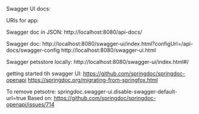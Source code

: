 Swagger UI docs:

URIs for app:


Swagger doc in JSON:
http://localhost:8080/api-docs/

Swagger doc: 
http://localhost:8080/swagger-ui/index.html?configUrl=/api-docs/swagger-config
http://localhost:8080/swagger-ui.html


Swagger petsstore locally:
http://localhost:8080/swagger-ui/index.html#/



getting started tih swagger UI:
https://github.com/springdoc/springdoc-openapi
https://springdoc.org/migrating-from-springfox.html

To remove petsotre:
springdoc.swagger-ui.disable-swagger-default-url=true
Based on: https://github.com/springdoc/springdoc-openapi/issues/714